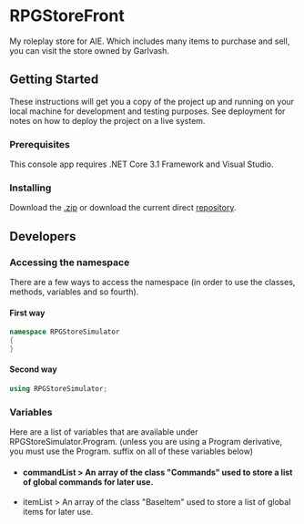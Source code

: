 # RPGStoreFront
My roleplay store for AIE. Which includes many items to purchase and sell, you can visit the store owned by Garlvash.

## Getting Started
These instructions will get you a copy of the project up and running on your local machine for development and testing purposes. See deployment for notes on how to deploy the project on a live system.

### Prerequisites
This console app requires .NET Core 3.1 Framework and Visual Studio.

### Installing
Download the [.zip](https://github.com/JacobsReturn/RPGStoreFront/archive/1.0.0.zip "Source Download Page") or download the current direct [repository](https://github.com/JacobsReturn/RPGStoreFront "Repository Page").

## Developers
### Accessing the namespace
There are a few ways to access the namespace (in order to use the classes, methods, variables and so fourth).

#### First way
```C#
namespace RPGStoreSimulator
{
}
```
#### Second way
```C#
using RPGStoreSimulator;
```
### Variables
Here are a list of variables that are available under RPGStoreSimulator.Program.
(unless you are using a Program derivative, you must use the Program. suffix on all of these variables below)
* #### commandList > An array of the class "Commands" used to store a list of global commands for later use.
* itemList > An array of the class "BaseItem" used to store a list of global items for later use.
